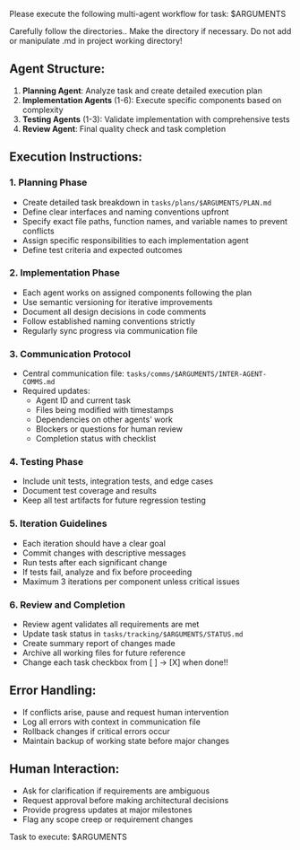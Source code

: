 Please execute the following multi-agent workflow for task: $ARGUMENTS

Carefully follow the directories.. Make the directory if necessary. Do not add or manipulate .md in project working directory!

## Agent Structure:

1. **Planning Agent**: Analyze task and create detailed execution plan
2. **Implementation Agents** (1-6): Execute specific components based on complexity
3. **Testing Agents** (1-3): Validate implementation with comprehensive tests
4. **Review Agent**: Final quality check and task completion

## Execution Instructions:

### 1. Planning Phase

- Create detailed task breakdown in `tasks/plans/$ARGUMENTS/PLAN.md`
- Define clear interfaces and naming conventions upfront
- Specify exact file paths, function names, and variable names to prevent conflicts
- Assign specific responsibilities to each implementation agent
- Define test criteria and expected outcomes

### 2. Implementation Phase

- Each agent works on assigned components following the plan
- Use semantic versioning for iterative improvements
- Document all design decisions in code comments
- Follow established naming conventions strictly
- Regularly sync progress via communication file

### 3. Communication Protocol

- Central communication file: `tasks/comms/$ARGUMENTS/INTER-AGENT-COMMS.md`
- Required updates:
  - Agent ID and current task
  - Files being modified with timestamps
  - Dependencies on other agents' work
  - Blockers or questions for human review
  - Completion status with checklist

### 4. Testing Phase

- Include unit tests, integration tests, and edge cases
- Document test coverage and results
- Keep all test artifacts for future regression testing

### 5. Iteration Guidelines

- Each iteration should have a clear goal
- Commit changes with descriptive messages
- Run tests after each significant change
- If tests fail, analyze and fix before proceeding
- Maximum 3 iterations per component unless critical issues

### 6. Review and Completion

- Review agent validates all requirements are met
- Update task status in `tasks/tracking/$ARGUMENTS/STATUS.md`
- Create summary report of changes made
- Archive all working files for future reference
- Change each task checkbox from [ ] -> [X] when done!!

## Error Handling:

- If conflicts arise, pause and request human intervention
- Log all errors with context in communication file
- Rollback changes if critical errors occur
- Maintain backup of working state before major changes

## Human Interaction:

- Ask for clarification if requirements are ambiguous
- Request approval before making architectural decisions
- Provide progress updates at major milestones
- Flag any scope creep or requirement changes

Task to execute: $ARGUMENTS
